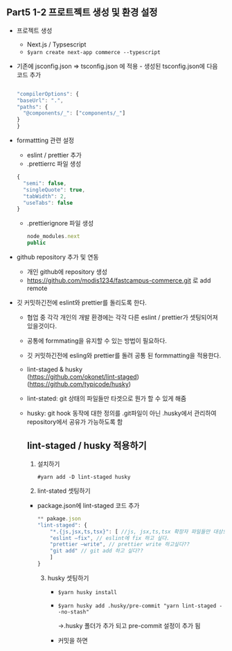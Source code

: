 ## Part5 1-2 프로트젝트 생성 및 환경 설정

- 프로젝트 생성
  - Next.js / Typsescript
  - `$yarn create next-app commerce --typescript`
- 기존에 jsconfig.json => tsconfig.json 에 적용 - 생성된 tsconfig.json에 다음 코드 추가

  ```javascript

  "compilerOptions": {
  "baseUrl": ".",
  "paths": {
    "@components/_": ["components/_"]
  }
  }
  ```

- formattting 관련 설정
  - eslint / prettier 추가
  - .prettierrc 파일 생성
  ```javascript
  {
    "semi": false,
    "singleQuote": true,
    "tabWidth": 2,
    "useTabs": false
  }
  ```
  - .prettierignore 파일 생성
    ```javascript
    node_modules.next
    public
    ```
- github repository 추가 및 연동
  - 개인 github에 repository 생성
  - https://github.com/modis1234/fastcampus-commerce.git 로 add remote
- 깃 커밋하긴전에 eslint와 prettier를 돌리도록 한다.

  - 협업 중 각각 개인의 개발 환경에는 각각 다른 eslint / prettier가 셋팅되어져 있을것이다.
  - 공통에 formmating을 유지할 수 있는 방법이 필요하다.
  - 깃 커밋하긴전에 esling와 prettier를 돌려 공통 된 formmatting을 적용한다.
  - lint-staged & husky <br/>
    (https://github.com/okonet/lint-staged)<br/>
    (https://github.com/typicode/husky)
  - lint-stated: git 상태의 파일들만 타겟으로 뭔가 할 수 있게 해줌
  - husky: git hook 동작에 대한 정의를 .git파일이 아닌 .husky에서 관리하여 repository에서 공유가 가능하도록 함<br/>

    ## lint-staged / husky 적용하기

    1. 설치하기

       `#yarn add -D lint-staged husky`

    2. lint-stated 셋팅하기

    - package.json에 lint-staged 코드 추가

      ```javascript
      ** pakage.json
      "lint-staged": {
          "*.{js,jsx,ts,tsx}": [ //js, jsx,ts,tsx 확장자 파일들만 대상으로 지정
          "eslint –fix", // eslint에 fix 하고 싶다.
          "prettier –write", // prettier write 하고싶다??
          "git add" // git add 하고 싶다??
          ]
      }
      ```

      3. husky 셋팅하기

         - `$yarn husky install`

         - `$yarn husky add .husky/pre-commit "yarn lint-staged --no-stash"`

           ->.husky 폴더가 추가 되고 pre-commit 설정이 추가 됨

         - 커밋을 하면
